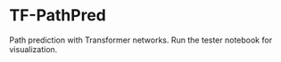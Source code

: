 # TF-PathPred
Path prediction with Transformer networks. Run the tester notebook for visualization. 
